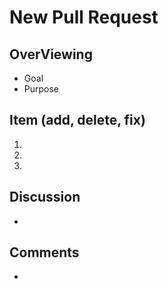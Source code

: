 # New Pull Request
## OverViewing
- Goal
- Purpose

## Item (add, delete, fix)
1. 
2. 
3. 

## Discussion
- 

## Comments
-